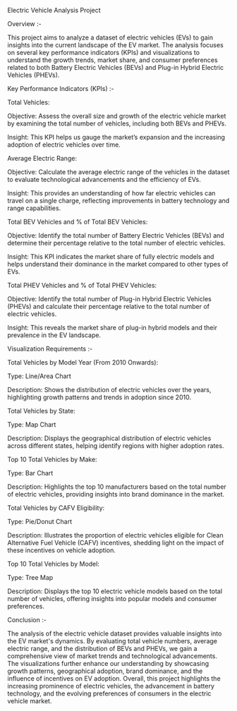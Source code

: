 
Electric Vehicle Analysis Project


Overview :- 

This project aims to analyze a dataset of electric vehicles (EVs) to gain insights into the current landscape of the EV market. The analysis focuses on several key performance indicators (KPIs) and visualizations to understand the growth trends, market share, and consumer preferences related to both Battery Electric Vehicles (BEVs) and Plug-in Hybrid Electric Vehicles (PHEVs).


Key Performance Indicators (KPIs) :- 

Total Vehicles:

Objective: Assess the overall size and growth of the electric vehicle market by examining the total number of vehicles, including both BEVs and PHEVs.

Insight: This KPI helps us gauge the market’s expansion and the increasing adoption of electric vehicles over time.

Average Electric Range:

Objective: Calculate the average electric range of the vehicles in the dataset to evaluate technological advancements and the efficiency of EVs.

Insight: This provides an understanding of how far electric vehicles can travel on a single charge, reflecting improvements in battery technology and range capabilities.

Total BEV Vehicles and % of Total BEV Vehicles:

Objective: Identify the total number of Battery Electric Vehicles (BEVs) and determine their percentage relative to the total number of electric vehicles.

Insight: This KPI indicates the market share of fully electric models and helps understand their dominance in the market compared to other types of EVs.

Total PHEV Vehicles and % of Total PHEV Vehicles:

Objective: Identify the total number of Plug-in Hybrid Electric Vehicles (PHEVs) and calculate their percentage relative to the total number of electric vehicles.

Insight: This reveals the market share of plug-in hybrid models and their prevalence in the EV landscape.


Visualization Requirements :- 

Total Vehicles by Model Year (From 2010 Onwards):

Type: Line/Area Chart

Description: Shows the distribution of electric vehicles over the years, highlighting growth patterns and trends in adoption since 2010.

Total Vehicles by State:

Type: Map Chart

Description: Displays the geographical distribution of electric vehicles across different states, helping identify regions with higher adoption rates.

Top 10 Total Vehicles by Make:

Type: Bar Chart

Description: Highlights the top 10 manufacturers based on the total number of electric vehicles, providing insights into brand dominance in the market.

Total Vehicles by CAFV Eligibility:

Type: Pie/Donut Chart

Description: Illustrates the proportion of electric vehicles eligible for Clean Alternative Fuel Vehicle (CAFV) incentives, shedding light on the impact of these incentives on vehicle adoption.

Top 10 Total Vehicles by Model:

Type: Tree Map

Description: Displays the top 10 electric vehicle models based on the total number of vehicles, offering insights into popular models and consumer preferences.

Conclusion :-

The analysis of the electric vehicle dataset provides valuable insights into the EV market's dynamics. By evaluating total vehicle numbers, average electric range, and the distribution of BEVs and PHEVs, we gain a comprehensive view of market trends and technological advancements. The visualizations further enhance our understanding by showcasing growth patterns, geographical adoption, brand dominance, and the influence of incentives on EV adoption. Overall, this project highlights the increasing prominence of electric vehicles, the advancement in battery technology, and the evolving preferences of consumers in the electric vehicle market.

